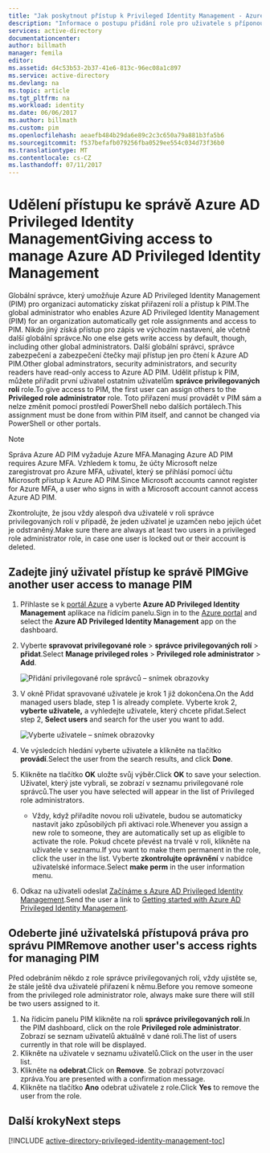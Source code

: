 ```yaml
---
title: "Jak poskytnout přístup k Privileged Identity Management - Azure | Microsoft Docs"
description: "Informace o postupu přidání role pro uživatele s příponou Azure Active Directory Privileged Identity Management, tak můžou spravovat PIM."
services: active-directory
documentationcenter: 
author: billmath
manager: femila
editor: 
ms.assetid: d4c53b53-2b37-41e6-813c-96ec08a1c897
ms.service: active-directory
ms.devlang: na
ms.topic: article
ms.tgt_pltfrm: na
ms.workload: identity
ms.date: 06/06/2017
ms.author: billmath
ms.custom: pim
ms.openlocfilehash: aeaefb484b29da6e89c2c3c650a79a881b3fa5b6
ms.sourcegitcommit: f537befafb079256fba0529ee554c034d73f36b0
ms.translationtype: MT
ms.contentlocale: cs-CZ
ms.lasthandoff: 07/11/2017
---
```

# <a name="giving-access-to-manage-azure-ad-privileged-identity-management"></a><span data-ttu-id="49d21-103">Udělení přístupu ke správě Azure AD Privileged Identity Management</span><span class="sxs-lookup"><span data-stu-id="49d21-103">Giving access to manage Azure AD Privileged Identity Management</span></span>
<span data-ttu-id="49d21-104">Globální správce, který umožňuje Azure AD Privileged Identity Management (PIM) pro organizaci automaticky získat přiřazení rolí a přístup k PIM.</span><span class="sxs-lookup"><span data-stu-id="49d21-104">The global administrator who enables Azure AD Privileged Identity Management (PIM) for an organization automatically get role assignments and access to PIM.</span></span> <span data-ttu-id="49d21-105">Nikdo jiný získá přístup pro zápis ve výchozím nastavení, ale včetně další globální správce.</span><span class="sxs-lookup"><span data-stu-id="49d21-105">No one else gets write access by default, though, including other global administrators.</span></span> <span data-ttu-id="49d21-106">Další globální správci, správce zabezpečení a zabezpečení čtečky mají přístup jen pro čtení k Azure AD PIM.</span><span class="sxs-lookup"><span data-stu-id="49d21-106">Other global adminstrators, security administrators, and security readers have read-only access to Azure AD PIM.</span></span> <span data-ttu-id="49d21-107">Udělit přístup k PIM, můžete přiřadit první uživatel ostatním uživatelům **správce privilegovaných rolí** role.</span><span class="sxs-lookup"><span data-stu-id="49d21-107">To give access to PIM, the first user can assign others to the **Privileged role administrator** role.</span></span> <span data-ttu-id="49d21-108">Toto přiřazení musí provádět v PIM sám a nelze změnit pomocí prostředí PowerShell nebo dalších portálech.</span><span class="sxs-lookup"><span data-stu-id="49d21-108">This assignment must be done from within PIM itself, and cannot be changed via PowerShell or other portals.</span></span>

> [!NOTE]
> <span data-ttu-id="49d21-109">Správa Azure AD PIM vyžaduje Azure MFA.</span><span class="sxs-lookup"><span data-stu-id="49d21-109">Managing Azure AD PIM requires Azure MFA.</span></span> <span data-ttu-id="49d21-110">Vzhledem k tomu, že účty Microsoft nelze zaregistrovat pro Azure MFA, uživatel, který se přihlásí pomocí účtu Microsoft přístup k Azure AD PIM.</span><span class="sxs-lookup"><span data-stu-id="49d21-110">Since Microsoft accounts cannot register for Azure MFA, a user who signs in with a Microsoft account cannot access Azure AD PIM.</span></span>
> 
> 

<span data-ttu-id="49d21-111">Zkontrolujte, že jsou vždy alespoň dva uživatelé v roli správce privilegovaných rolí v případě, že jeden uživatel je uzamčen nebo jejich účet je odstraněný.</span><span class="sxs-lookup"><span data-stu-id="49d21-111">Make sure there are always at least two users in a privileged role administrator role, in case one user is locked out or their account is deleted.</span></span>

## <a name="give-another-user-access-to-manage-pim"></a><span data-ttu-id="49d21-112">Zadejte jiný uživatel přístup ke správě PIM</span><span class="sxs-lookup"><span data-stu-id="49d21-112">Give another user access to manage PIM</span></span>
1. <span data-ttu-id="49d21-113">Přihlaste se k [portál Azure](https://portal.azure.com/) a vyberte **Azure AD Privileged Identity Management** aplikace na řídicím panelu.</span><span class="sxs-lookup"><span data-stu-id="49d21-113">Sign in to the [Azure portal](https://portal.azure.com/) and select the **Azure AD Privileged Identity Management** app on the dashboard.</span></span>
2. <span data-ttu-id="49d21-114">Vyberte **spravovat privilegované role** > **správce privilegovaných rolí** > **přidat**.</span><span class="sxs-lookup"><span data-stu-id="49d21-114">Select **Manage privileged roles** > **Privileged role administrator** > **Add**.</span></span>
   
    ![Přidání privilegované role správců – snímek obrazovky][1]
3. <span data-ttu-id="49d21-116">V okně Přidat spravované uživatele je krok 1 již dokončena.</span><span class="sxs-lookup"><span data-stu-id="49d21-116">On the Add managed users blade, step 1 is already complete.</span></span> <span data-ttu-id="49d21-117">Vyberte krok 2, **vyberte uživatele,** a vyhledejte uživatele, který chcete přidat.</span><span class="sxs-lookup"><span data-stu-id="49d21-117">Select step 2, **Select users** and search for the user you want to add.</span></span>
   
    ![Vyberte uživatele – snímek obrazovky][2]
4. <span data-ttu-id="49d21-119">Ve výsledcích hledání vyberte uživatele a klikněte na tlačítko **provádí**.</span><span class="sxs-lookup"><span data-stu-id="49d21-119">Select the user from the search results, and click **Done**.</span></span>
5. <span data-ttu-id="49d21-120">Klikněte na tlačítko **OK** uložte svůj výběr.</span><span class="sxs-lookup"><span data-stu-id="49d21-120">Click **OK** to save your selection.</span></span> <span data-ttu-id="49d21-121">Uživatel, který jste vybrali, se zobrazí v seznamu privilegované role správců.</span><span class="sxs-lookup"><span data-stu-id="49d21-121">The user you have selected will appear in the list of Privileged role administrators.</span></span>
   
   * <span data-ttu-id="49d21-122">Vždy, když přiřadíte novou roli uživatele, budou se automaticky nastavit jako způsobilých při aktivaci role.</span><span class="sxs-lookup"><span data-stu-id="49d21-122">Whenever you assign a new role to someone, they are automatically set up as eligible to activate the role.</span></span> <span data-ttu-id="49d21-123">Pokud chcete převést na trvalé v roli, klikněte na uživatele v seznamu.</span><span class="sxs-lookup"><span data-stu-id="49d21-123">If you want to make them permanent in the role, click the user in the list.</span></span> <span data-ttu-id="49d21-124">Vyberte **zkontrolujte oprávnění** v nabídce uživatelské informace.</span><span class="sxs-lookup"><span data-stu-id="49d21-124">Select **make perm** in the user information menu.</span></span>
6. <span data-ttu-id="49d21-125">Odkaz na uživateli odeslat [Začínáme s Azure AD Privileged Identity Management](active-directory-privileged-identity-management-getting-started.md).</span><span class="sxs-lookup"><span data-stu-id="49d21-125">Send the user a link to [Getting started with Azure AD Privileged Identity Management](active-directory-privileged-identity-management-getting-started.md).</span></span>

## <a name="remove-another-users-access-rights-for-managing-pim"></a><span data-ttu-id="49d21-126">Odeberte jiné uživatelská přístupová práva pro správu PIM</span><span class="sxs-lookup"><span data-stu-id="49d21-126">Remove another user's access rights for managing PIM</span></span>
<span data-ttu-id="49d21-127">Před odebráním někdo z role správce privilegovaných rolí, vždy ujistěte se, že stále ještě dva uživatelé přiřazení k němu.</span><span class="sxs-lookup"><span data-stu-id="49d21-127">Before you remove someone from the privileged role administrator role, always make sure there will still be two users assigned to it.</span></span>

1. <span data-ttu-id="49d21-128">Na řídicím panelu PIM klikněte na roli **správce privilegovaných rolí**.</span><span class="sxs-lookup"><span data-stu-id="49d21-128">In the PIM dashboard, click on the role **Privileged role administrator**.</span></span>  <span data-ttu-id="49d21-129">Zobrazí se seznam uživatelů aktuálně v dané roli.</span><span class="sxs-lookup"><span data-stu-id="49d21-129">The list of users currently in that role will be displayed.</span></span>
2. <span data-ttu-id="49d21-130">Klikněte na uživatele v seznamu uživatelů.</span><span class="sxs-lookup"><span data-stu-id="49d21-130">Click on the user in the user list.</span></span>
3. <span data-ttu-id="49d21-131">Klikněte na **odebrat**.</span><span class="sxs-lookup"><span data-stu-id="49d21-131">Click on **Remove**.</span></span>  <span data-ttu-id="49d21-132">Se zobrazí potvrzovací zpráva.</span><span class="sxs-lookup"><span data-stu-id="49d21-132">You are presented with a confirmation message.</span></span>
4. <span data-ttu-id="49d21-133">Klikněte na tlačítko **Ano** odebrat uživatele z role.</span><span class="sxs-lookup"><span data-stu-id="49d21-133">Click **Yes** to remove the user from the role.</span></span>

<!--Every topic should have next steps and links to the next logical set of content to keep the customer engaged-->
## <a name="next-steps"></a><span data-ttu-id="49d21-134">Další kroky</span><span class="sxs-lookup"><span data-stu-id="49d21-134">Next steps</span></span>
[!INCLUDE [active-directory-privileged-identity-management-toc](../../includes/active-directory-privileged-identity-management-toc.md)]

<!--Image references-->

[1]: ./media/active-directory-privileged-identity-management-how-to-give-access-to-pim/PIM_add_PRA.png
[2]: ./media/active-directory-privileged-identity-management-how-to-give-access-to-pim/PIM_select_users.png
